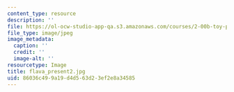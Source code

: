 ```yaml
---
content_type: resource
description: ''
file: https://ol-ocw-studio-app-qa.s3.amazonaws.com/courses/2-00b-toy-product-design-spring-2008/86036c499a19d4d563d23ef2e8a34585_flava_present2.jpg
file_type: image/jpeg
image_metadata:
  caption: ''
  credit: ''
  image-alt: ''
resourcetype: Image
title: flava_present2.jpg
uid: 86036c49-9a19-d4d5-63d2-3ef2e8a34585
---
```

